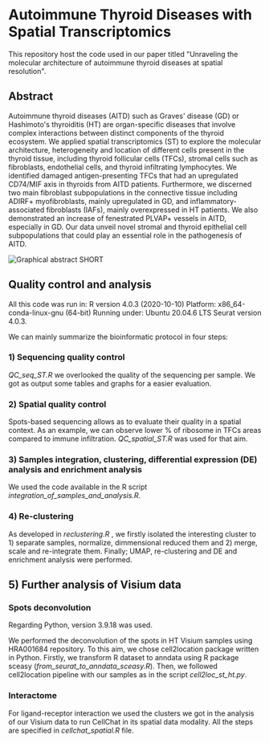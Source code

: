# Autoimmune Thyroid Diseases with Spatial Transcriptomics

This repository host the code used in our paper titled "Unraveling the molecular architecture of autoimmune thyroid diseases at spatial resolution". 

## Abstract

Autoimmune thyroid diseases (AITD) such as Graves' disease (GD) or Hashimoto's thyroiditis (HT) are organ-specific diseases that involve complex interactions between distinct components of the thyroid ecosystem. We applied spatial transcriptomics (ST) to explore the molecular architecture, heterogeneity and location of different cells present in the thyroid tissue, including thyroid follicular cells (TFCs), stromal cells such as fibroblasts, endothelial cells, and thyroid infiltrating lymphocytes. We identified damaged antigen-presenting TFCs that had an upregulated CD74/MIF axis in thyroids from AITD patients. Furthermore, we discerned two main fibroblast subpopulations in the connective tissue including ADIRF+ myofibroblasts, mainly upregulated in GD, and inflammatory-associated fibroblasts (IAFs), mainly overexpressed in HT patients. We also demonstrated an increase of fenestrated PLVAP+ vessels in AITD, especially in GD. Our data unveil novel stromal and thyroid epithelial cell subpopulations that could play an essential role in the pathogenesis of AITD.

![Graphical abstract SHORT](https://github.com/endonutriHUPR/AITD_SpatialTranscriptomics/assets/114569590/b0dd194a-2250-4524-9c07-f83096a7387b)

## Quality control and analysis

All this code was run in:
R version 4.0.3 (2020-10-10)
Platform: x86_64-conda-linux-gnu (64-bit)
Running under: Ubuntu 20.04.6 LTS
Seurat version 4.0.3.

We can mainly summarize the bioinformatic protocol in four steps:

### 1) Sequencing quality control

_QC_seq_ST.R_ we overlooked the quality of the sequencing per sample. We got as output some tables and graphs for a easier evaluation.

### 2) Spatial quality control

Spots-based sequencing allows as to evaluate their quality in a spatial context. As an example, we can observe lower % of ribosome in TFCs areas compared to immune infiltration. _QC_spatial_ST.R_ was used for that aim.

### 3) Samples integration, clustering, differential expression (DE) analysis and enrichment analysis

We used the code available in the R script _integration_of_samples_and_analysis.R_.

### 4) Re-clustering

As developed in _reclustering.R_ , we firstly isolated the interesting cluster to 1) separate samples, normalize, dimmensional reduced them and 2) merge, scale and re-integrate them. Finally; UMAP, re-clustering and DE and enrichment analysis were performed. 

## 5) Further analysis of Visium data
### Spots deconvolution

Regarding Python, version 3.9.18 was used. 

We performed the deconvolution of the spots in HT Visium samples using HRA001684 repository. To this aim, we chose cell2location package written in Python. Firstly, we transform R dataset to anndata using R package sceasy (_from_seurat_to_anndata_sceasy.R_). Then, we followed cell2location pipeline with our samples as in the script _cell2loc_st_ht.py_.

### Interactome
For ligand-receptor interaction we used the clusters we got in the analysis of our Visium data to run CellChat in its spatial data modality. All the steps are specified in _cellchat_spatial.R_ file.
